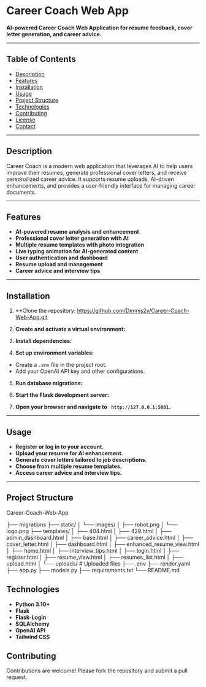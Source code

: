 # Career Coach Web App

**AI-powered Career Coach Web Application for resume feedback, cover letter generation, and career advice.**

---

## Table of Contents

- [Description](#description)
- [Features](#features)
- [Installation](#installation)
- [Usage](#usage)
- [Project Structure](#project-structure)
- [Technologies](#technologies)
- [Contributing](#contributing)
- [License](#license)
- [Contact](#contact)

---

## Description

Career Coach is a modern web application that leverages AI to help users improve their resumes, generate professional cover letters, and receive personalized career advice. It supports resume uploads, AI-driven enhancements, and provides a user-friendly interface for managing career documents.

---

## Features

- **AI-powered resume analysis and enhancement**
- **Professional cover letter generation with AI**
- **Multiple resume templates with photo integration**
- **Live typing animation for AI-generated content**
- **User authentication and dashboard**
- **Resume upload and management**
- **Career advice and interview tips**

---

## Installation

1. **Clone the repository: https://github.com/Dennis2y/Career-Coach-Web-App.git


2. **Create and activate a virtual environment:**


3. **Install dependencies:**



4. **Set up environment variables:**
- Create a `.env` file in the project root.
- Add your OpenAI API key and other configurations.

5. **Run database migrations:**


6. **Start the Flask development server:**



7. **Open your browser and navigate to ` http://127.0.0.1:5001`.**

---

## Usage

- **Register or log in to your account.**
- **Upload your resume for AI enhancement.**
- **Generate cover letters tailored to job descriptions.**
- **Choose from multiple resume templates.**
- **Access career advice and interview tips.**

---

## Project Structure

Career-Coach-Web-App

├── migrations
├── static/
│ └── images/
│ ├── robot.png
│ └── logo.png
├── templates/
│ ├── 404.html
│ ├── 429.html
│ ├── admin_dashboard.html
│ ├── base.html
│ ├── career_advice.html
│ ├── cover_letter.html
│ ├── dashboard.html
│ ├── enhanced_resume_view.html
│ ├── home.html
│ ├── interview_tips.html
│ ├── login.html
│ ├── register.html
│ ├── resume_view.html
│ ├── resumes_list.html
│ ├── upload.html
│ └── uploads/ # Uploaded files
├── .env 
├── render.yaml 
├── app.py 
├── models.py 
├── requirements.txt 
└── README.md 


## Technologies

- **Python 3.10+**
- **Flask**
- **Flask-Login**
- **SQLAlchemy**
- **OpenAI API**
- **Tailwind CSS**


## Contributing

Contributions are welcome! Please fork the repository and submit a pull request.

